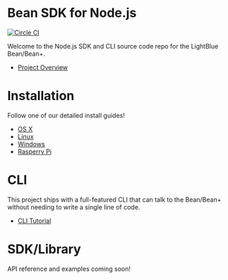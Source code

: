 # Bean SDK for Node.js

[![Circle CI](https://circleci.com/gh/PunchThrough/bean-sdk-node/tree/master.svg?style=shield&circle-token=:circle-token)](https://circleci.com/gh/PunchThrough/bean-sdk-node/tree/master)

Welcome to the Node.js SDK and CLI source code repo for the LightBlue Bean/Bean+.

* [Project Overview](https://punchthrough.com/bean/guides/node-sdk/overview/)

# Installation

Follow one of our detailed install guides!

* [OS X](https://punchthrough.com/bean/guides/node-sdk/install-osx)
* [Linux](https://punchthrough.com/bean/guides/node-sdk/install-linux)
* [Windows](https://punchthrough.com/bean/guides/node-sdk/install-windows)
* [Rasperry Pi](https://punchthrough.com/bean/guides/node-sdk/install-rpi)

# CLI

This project ships with a full-featured CLI that can talk to the Bean/Bean+ without needing to write a single line of code.

* [CLI Tutorial](https://punchthrough.com/bean/guides/getting-started/cli-loader/)

# SDK/Library

API reference and examples coming soon!